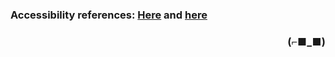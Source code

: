 ### Accessibility references: [Here](https://www.w3.org/WAI/ARIA/apg/patterns/switch "The explanation") and [here](https://www.w3.org/WAI/ARIA/apg/patterns/switch/examples/switch "The example")

<h3 align="right">(⌐■_■)</h3>
